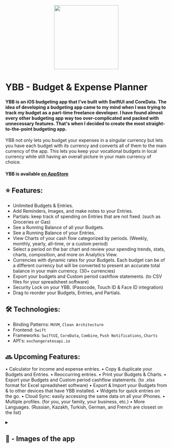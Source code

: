 <p align="center">
<img src=https://github.com/AisultanAskarov/YBB-YourBudgetBuddy/assets/36818367/7d7214c2-6e99-4627-a57b-fe82079aba4a width="200" height="200">
</p>

# YBB - Budget & Expense Planner

#### YBB is an iOS budgeting app that I've built with SwiftUI and CoreData. The idea of developing a budgeting app came to my mind when I was trying to track my budget as a part-time freelance developer. I have found almost every other budgeting app way too over-complicated and packed with unnecessary features. That's when I decided to create the most straight-to-the-point budgeting app. 

YBB not only lets you budget your expenses in a singular currency but lets you have each budget with its currency and converts all of them to the main currency of the app. This lets you  keep your vocational budgets in local currency while still having an overall picture in your main currency of choice.

#### YBB is available [on AppStore](https://apps.apple.com/us/app/ybb-budget-expense-planner/id6467672552)

## ⭐️ Features:

-  Unlimited Budgets & Entries.
-  Add Reminders, Images, and make notes to your Entries.
-  Partials: keep track of spending on Entries that are not fixed. (such as Groceries or Gas)
-  See a Running Balance of all your Budgets.
-  See a Running Balance of your Entries.
-  View Charts of your cash flow categorized by periods. (Weekly, monthly, yearly, all-time, or a custom period)
-  Select a period on the bar chart and review your spending trends, stats, charts, composition, and more on Analytics View.
-  Currencies with dynamic rates for your Budgets. Each budget can be of a different currency but will be converted to present an accurate total balance in your main currency. (30+ currencies)
-  Export your budgets and Custom period cashflow statements. (to CSV files for your spreadsheet software)
-  Security Lock on your YBB. (Passcode, Touch ID & Face ID integration)
-  Drag to reorder your Budgets, Entries, and Partials.


## 🛠️ Technologies:

- Binding Patterns: `MVVM`, `Clean Architecture`
- Frontend: `Swift`
- Frameworks: `SwiftUI`, `CoreData`, `Combine`, `Push Notifications`, `Charts`
- API's: `exchangeratesapi.io`


## 🔜 Upcoming Features:

•  Calculator for income and expense entries.
•  Copy & duplicate your Budgets and Entries.
•  Reoccurring entries.
•  Print your Budgets & Charts.
•  Export your Budgets and Custom period cashflow statements. (to .xlsx format for Excel spreadsheet software)
•  Export & Import your Budgets from & to other devices that have YBB installed.
•  Widgets for quick entries on the go.
•  Cloud Sync: easily accessing the same data on all your iPhones.
•  Multiple profiles. (for you, your family, your business, etc.)
•  More Languages. (Russian, Kazakh, Turkish, German, and French are closest on the list)

<details>
<summary>
  
  ## 📸 - Images of the app
  
</summary>

<p align="center">
<img src=https://github.com/AisultanAskarov/YBB-Budget-Expense-Planner/assets/36818367/c1322976-67df-41c0-b8ae-ea72fb8a50ff>
</p>

<p align="center">
<img src=https://github.com/AisultanAskarov/YBB-Budget-Expense-Planner/assets/36818367/325067c1-5eb3-4846-91c6-0aa64e3336fb>
</p>

<p align="center">
<img src=https://github.com/AisultanAskarov/YBB-Budget-Expense-Planner/assets/36818367/cccc3128-fd1a-4862-96a1-7459d94c00ea>
</p>

<p align="center">
<img src=https://github.com/AisultanAskarov/YBB-Budget-Expense-Planner/assets/36818367/bf2dd6d9-117e-4666-8508-f9edfa8f3ad1>
</p>

<p align="center">
<img src=https://github.com/AisultanAskarov/YBB-Budget-Expense-Planner/assets/36818367/ccb9668e-ce38-487e-81ef-84d934c434db>
</p>

</details>
